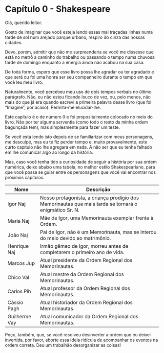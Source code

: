 # Capítulo 0 - Shakespeare

Olá, querido leitor.

Gosto de imaginar que você esteja lendo essas mal traçadas linhas numa tarde de sol num arejado parque urbano, respiro do cinza das nossas cidades.

Devo, porém, admitir que não me surpreenderia se você me dissesse que está no metrô a caminho do trabalho ou passando o tempo numa chuvosa tarde de domingo enquanto a energia ainda não acabou na sua casa.

De toda forma, espero que esse livro possa lhe agradar ou ter agradado e que será ou foi uma honra ser seu companheiro durante o tempo em que você leu meu livro.

Naturalmente, você percebeu meu uso de dois tempos verbais no último parágrafo. Não, eu não estou ficando louco de vez, ou, pelo menos, não mais do que já era quando escrevi a primeira palavra desse livro (que foi “Imagine”, por acaso). Permita-me elucidar-lhe.

Este capítulo é o de número 0 e foi propositalmente colocado no meio do livro. Não por ter alguma serventia (como todo o resto da minha ordem bagunçada tem), mas simplesmente para fazer um teste.

Se você está lendo isto depois de se familiarizar com meus personagens, me desculpe, mas eu te fiz perder tempo e, muito provavelmente, este curto capítulo não lhe agregará em nada. A não ser que eu tenha falhado em lhe comunicar algo ao longo da história.

Mas, caso você tenha tido a curiosidade de seguir a história por sua ordem numérica, deixo abaixo uma tabela, no melhor estilo Shakespeariano, para que você possa se guiar entre os personagens que você vai encontrar nos próximos capítulos.

|Nome|Descrição|
|---|---|
|Igor Naj|Nosso protagonista, a criança prodígio dos Memorinautas que mais tarde se tornará o enigmático Sr. N.|
|Maria Naj|Mãe de Igor, uma Memorinauta exemplar frente à Ordem.|
|João Naj|Pai de Igor, não é um Memorinauta, mas se interou do meio devido ao matrimônio.|
|Henrique Naj|Irmão gêmeo de Igor, morreu antes de completarem o primeiro ano de vida.|
|Marcos Jup|Atual presidente da Ordem Regional dos Memorinautas.|
|Chico Val|Atual mestre da Ordem Regional dos Memorinautas.|
|Carlos Pih|Atual professor da Ordem Regional dos Memorinautas.|
|Cássio Pagh|Atual historiador da Ordem Regional dos Memorinautas.|
|Guilherme Vay|Atual comunicador da Ordem Regional dos Memorinautas.|

Peço, também, que, se você resolveu desinverter a ordem que eu deixei invertida, por favor, aborte essa ideia ridícula de acompanhar os eventos na ordem correta. Deu um trabalhão desorganizar as coisas!
